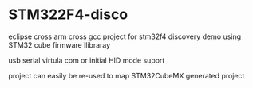 STM322F4-disco
==============

eclipse cross  arm cross gcc project  for stm32f4 discovery demo using STM32 cube firmware llibraray 

usb serial virtula com or initial HID mode suport

project can easily be  re-used to map  STM32CubeMX generated project
